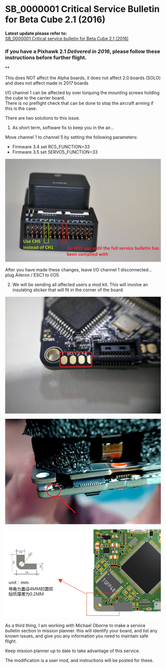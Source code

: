 # SB\_0000001 Critical Service Bulletin for Beta Cube 2.1 (2016)

**Latest update please refer to:**\
[SB\_0000001 Critical service bulletin for Beta Cube 2.1 (2016)](https://discuss.cubepilot.org/t/sb-0000001-critical-service-bulletin-for-beta-cube-2-1-2016/405)

### If you have a Pixhawk 2.1 _**Delivered in 2016**_, please follow these instructions before further flight.

\*\*

This does NOT affect the Alpha boards, it does not affect 2.0 boards (SOLO) and does not affect made in 2017 boards

I/O channel 1 can be affected by over torquing the mounting screws holding the cube to the carrier board.\
There is no preflight check that can be done to stop the aircraft arming if this is the case.

There are two solutions to this issue.

1. As short term, software fix to keep you in the air…

Move channel 1 to channel 5 by setting the following parameters:

* Firmware 3.4 set RC5\_FUNCTION=33
* Firmware 3.5 set SERVO5\_FUNCTION=33

![](<../../.gitbook/assets/SB_0000001 Photo-01.jpeg>)

After you have made these changes, leave I/O channel 1 disconnected… plug Aileron / ESC1 to I/O5

2. We will be sending all affected users a mod kit. This will involve an insulating sticker that will fit in the corner of the board.

![SB\_0000001 Photo-02 PH2 ch 1-4](<../../.gitbook/assets/SB_0000001 Photo-02 PH2 ch 1-4.jpeg>)

![SB\_0000001 Photo-03 PH2 short](<../../.gitbook/assets/SB_0000001 Photo-03 PH2 short.jpeg>)

![SB\_0000001 Photo-04 PWM CH1 Fix](<../../.gitbook/assets/SB_0000001 Photo-04 PWM CH1 Fix.png>)

As a third thing, I am working with Michael Oborne to make a service bulletin section in mission planner. this will identify your board, and list any known issues, and give you any information you need to maintain safe flight.

Keep mission planner up to date to take advantage of this service.

The modification is a user mod, and instructions will be posted for these.

